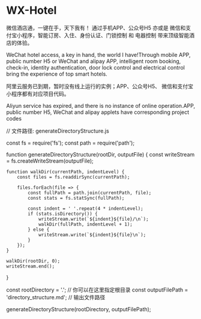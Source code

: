 # WX-Hotel


  微信酒店通，一键在手，天下我有！ 通过手机APP、公众号H5 亦或是 微信和支付宝小程序，智能订房、入住、身份认证、门锁控制 和 电器控制 带来顶级智能酒店的体验。

  WeChat hotel access, a key in hand, the world I have!Through mobile APP, public number H5 or WeChat and alipay APP, intelligent room booking, check-in, identity authentication, door lock control and electrical control bring the experience of top smart hotels.


  阿里云服务已到期，暂时没有线上运行的实例；APP、公众号H5、 微信和支付宝小程序都有对应项目代码。

  Aliyun service has expired, and there is no instance of online operation.APP, public number H5, WeChat and alipay applets have corresponding project codes

// 文件路径: generateDirectoryStructure.js

const fs = require('fs');
const path = require('path');

function generateDirectoryStructure(rootDir, outputFile) {
    const writeStream = fs.createWriteStream(outputFile);

    function walkDir(currentPath, indentLevel) {
        const files = fs.readdirSync(currentPath);

        files.forEach(file => {
            const fullPath = path.join(currentPath, file);
            const stats = fs.statSync(fullPath);

            const indent = ' '.repeat(4 * indentLevel);
            if (stats.isDirectory()) {
                writeStream.write(`${indent}${file}/\n`);
                walkDir(fullPath, indentLevel + 1);
            } else {
                writeStream.write(`${indent}${file}\n`);
            }
        });
    }

    walkDir(rootDir, 0);
    writeStream.end();
}

const rootDirectory = '.'; // 你可以在这里指定根目录
const outputFilePath = 'directory_structure.md'; // 输出文件路径

generateDirectoryStructure(rootDirectory, outputFilePath);